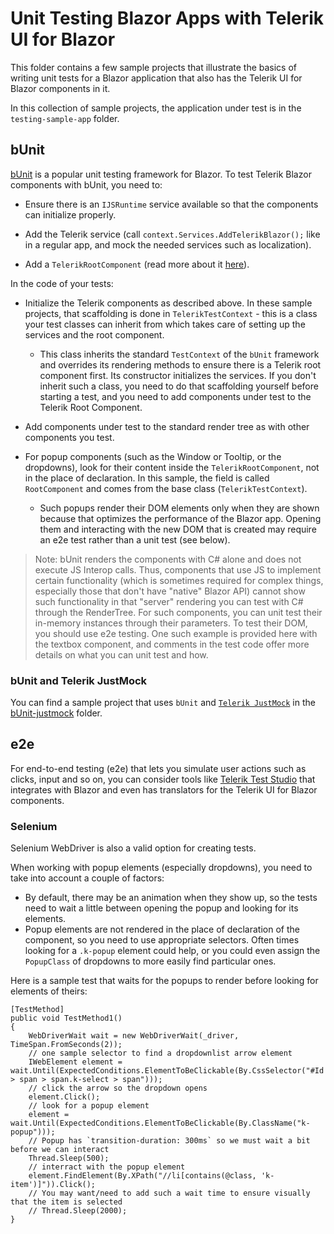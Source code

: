 # Unit Testing Blazor Apps with Telerik UI for Blazor

This folder contains a few sample projects that illustrate the basics of writing unit tests for a Blazor application that also has the Telerik UI for Blazor components in it.

In this collection of sample projects, the application under test is in the `testing-sample-app` folder.

## bUnit

<a href="https://bunit.egilhansen.com" target="_blank">bUnit</a> is a popular unit testing framework for Blazor. To test Telerik Blazor components with bUnit, you need to:

* Ensure there is an `IJSRuntime` service available so that the components can initialize properly.

* Add the Telerik service (call `context.Services.AddTelerikBlazor();` like in a regular app, and mock the needed services such as localization).

* Add a `TelerikRootComponent` (read more about it <a href="https://docs.telerik.com/blazor-ui/getting-started/what-you-need#project-configuration" target="_blank">here</a>).

In the code of your tests:

* Initialize the Telerik components as described above. In these sample projects, that scaffolding is done in `TelerikTestContext` - this is a class your test classes can inherit from which takes care of setting up the services and the root component.

    * This class inherits the standard `TestContext` of the `bUnit` framework and overrides its rendering methods to ensure there is a Telerik root component first. Its constructor initializes the services. If you don't inherit such a class, you need  to do that scaffolding yourself before starting a test, and you need to add components under test to the Telerik Root Component.

* Add components under test to the standard render tree as with other components you test.

* For popup components (such as the Window or Tooltip, or the dropdowns), look for their content inside the `TelerikRootComponent`, not in the place of declaration. In this sample, the field is called `RootComponent` and comes from the base class (`TelerikTestContext`).

    * Such popups render their DOM elements only when they are shown because that optimizes the performance of the Blazor app. Opening them and interacting with the new DOM that is created may require an e2e test rather than a unit test (see below).

>Note: bUnit renders the components with C# alone and does not execute JS Interop calls. Thus, components that use JS to implement certain functionality (which is sometimes required for complex things, especially those that don't have "native" Blazor API) cannot show such functionality in that "server" rendering you can test with C# through the RenderTree. For such components, you can unit test their in-memory instances through their parameters. To test their DOM, you should use e2e testing. One such example is provided here with the textbox component, and comments in the test code offer more details on what you can unit test and how.

### bUnit and Telerik JustMock

You can find a sample project that uses `bUnit` and <a href="https://www.telerik.com/products/mocking.aspx" target="_blank">`Telerik JustMock`</a> in the [bUnit-justmock](bUnit-justmock) folder.


## e2e

For end-to-end testing (e2e) that lets you simulate user actions such as clicks, input and so on, you can consider tools like <a href="https://docs.telerik.com/blazor-ui/integrations/e2e-testing-with-test-studio">Telerik Test Studio</a> that integrates with Blazor and even has translators for the Telerik UI for Blazor components.

### Selenium

Selenium WebDriver is also a valid option for creating tests.

When working with popup elements (especially dropdowns), you need to take into account a couple of factors:

* By default, there may be an animation when they show up, so the tests need to wait a little between opening the popup and looking for its elements.
* Popup elements are not rendered in the place of declaration of the component, so you need to use appropriate selectors. Often times looking for a `.k-popup` element could help, or you could even assign the `PopupClass` of dropdowns to more easily find particular ones.

Here is a sample test that waits for the popups to render before looking for elements of theirs:

```
[TestMethod]
public void TestMethod1()
{
    WebDriverWait wait = new WebDriverWait(_driver, TimeSpan.FromSeconds(2));
    // one sample selector to find a dropdownlist arrow element
    IWebElement element = wait.Until(ExpectedConditions.ElementToBeClickable(By.CssSelector("#Id > span > span.k-select > span")));
    // click the arrow so the dropdown opens
    element.Click();
    // look for a popup element
    element = wait.Until(ExpectedConditions.ElementToBeClickable(By.ClassName("k-popup")));
    // Popup has `transition-duration: 300ms` so we must wait a bit before we can interact
    Thread.Sleep(500);
    // interract with the popup element
    element.FindElement(By.XPath("//li[contains(@class, 'k-item')]")).Click();
    // You may want/need to add such a wait time to ensure visually that the item is selected
    // Thread.Sleep(2000);
}
```
